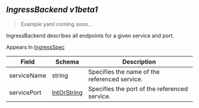 ## *IngressBackend v1beta1*

> Example yaml coming soon...



IngressBackend describes all endpoints for a given service and port.

<aside class="notice">
Appears In  <a href="#ingressspec-v1beta1">IngressSpec</a> </aside>

Field        | Schema     | Description
------------ | ---------- | -----------
serviceName | string | Specifies the name of the referenced service.
servicePort | [IntOrString](#intorstring-intstr) | Specifies the port of the referenced service.

